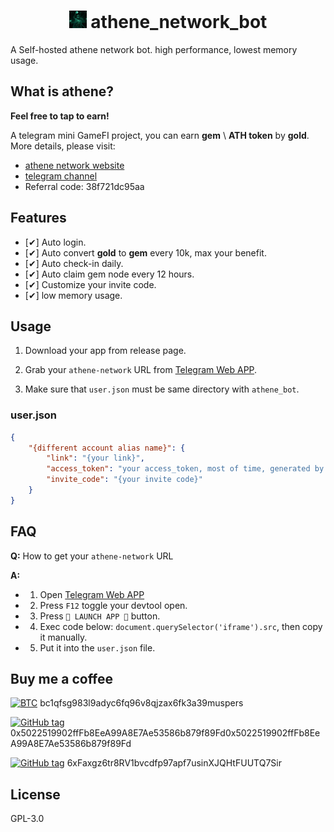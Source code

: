 <h1 align="center">
<img src="./assets/athene.jpeg" width="28" />
athene_network_bot
</h1>
A Self-hosted athene network bot. high performance, lowest memory usage.

## What is athene?
**Feel free to tap to earn!**

A telegram mini GameFI project, you can earn **gem** \ **ATH token** by **gold**. More details, please visit:

- [athene network website](https://www.athene.network/)
- [telegram channel](https://t.me/athene_official_bot?start=inviteCode_38f721dc95aa)
- Referral code: 38f721dc95aa

## Features
- [✔] Auto login.
- [✔] Auto convert **gold** to **gem** every 10k, max your benefit.
- [✔] Auto check-in daily.
- [✔] Auto claim gem node every 12 hours.
- [✔] Customize your invite code.
- [✔] low memory usage.

## Usage

1. Download your app from release page.

2. Grab your `athene-network` URL from [Telegram Web APP](https://web.telegram.org/k/#@athene_official_bot).

3. Make sure that `user.json` must be same directory with `athene_bot`.

### user.json
```json
{
    "{different account alias name}": {
        "link": "{your link}",
        "access_token": "your access_token, most of time, generated by link after first run",
        "invite_code": "{your invite code}"
    }
}
```

## FAQ
**Q:** How to get your `athene-network` URL

**A:**
- 1. Open [Telegram Web APP](https://web.telegram.org/k/#@athene_official_bot)
- 2. Press `F12` toggle your devtool open.
- 3. Press `🚀 LAUNCH APP 🚀` button.
- 4. Exec code below: `document.querySelector('iframe').src`, then copy it manually.
- 5. Put it into the `user.json` file.

## Buy me a coffee

[![BTC](https://img.shields.io/badge/BTC-wallet-F7931A?logo=bitcoin)](https://btcscan.org/ "View BTC address") bc1qfsg983l9adyc6fq96v8qjzax6fk3a39muspers

[![GitHub tag](https://img.shields.io/badge/ETH-wallet-3C3C3D?logo=ethereum)](https://etherscan.io/ "View ETH address") 0x5022519902ffFb8EeA99A8E7Ae53586b879f89Fd0x5022519902ffFb8EeA99A8E7Ae53586b879f89Fd

[![GitHub tag](https://img.shields.io/badge/SOL-wallet-9945FF?logo=solana)](https://solscan.io/ "View SOL address") 6xFaxgz6tr8RV1bvcdfp97apf7usinXJQHtFUUTQ7Sir

## License
GPL-3.0